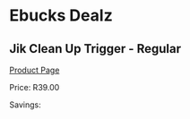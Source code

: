 
# Ebucks Dealz
## Jik Clean Up Trigger - Regular
[Product Page](https://www.ebucks.com/web/shop/productSelected.do?prodId=879697653&catId=908586136)

Price: R39.00

Savings: 


	